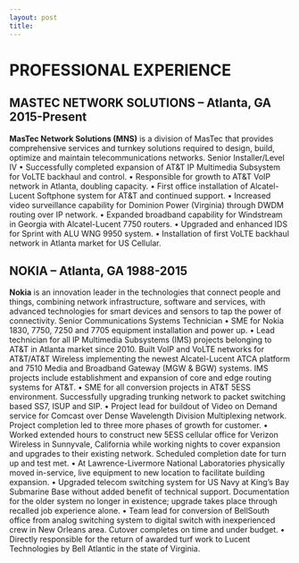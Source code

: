```yaml
---
layout: post
title:
---
```


# PROFESSIONAL EXPERIENCE

## MASTEC NETWORK SOLUTIONS – Atlanta, GA 2015-Present

**MasTec Network Solutions (MNS)** is a division of MasTec that provides comprehensive services and turnkey solutions required to design, build, optimize and maintain telecommunications networks.
Senior Installer/Level IV
• Successfully completed expansion of AT&T IP Multimedia Subsystem for VoLTE backhaul and control.
• Responsible for growth to AT&T VoIP network in Atlanta, doubling capacity.
• First office installation of Alcatel-Lucent Softphone system for AT&T and continued support.
• Increased video surveillance capability for Dominion Power (Virginia) through DWDM routing over IP network.
• Expanded broadband capability for Windstream in Georgia with Alcatel-Lucent 7750 routers.
• Upgraded and enhanced IDS for Sprint with ALU WNG 9950 system.
• Installation of first VoLTE backhaul network in Atlanta market for US Cellular.

## NOKIA – Atlanta, GA 1988-2015

**Nokia** is an innovation leader in the technologies that connect people and things, combining network infrastructure, software and services, with advanced technologies for smart devices and sensors to tap the power of connectivity. Senior Communications Systems Technician
• SME for Nokia 1830, 7750, 7250 and 7705 equipment installation and power up.
• Lead technician for all IP Multimedia Subsystems (IMS) projects belonging to AT&T in Atlanta market since 2010. Built VoIP and VoLTE networks for AT&T/AT&T Wireless implementing the newest Alcatel-Lucent ATCA platform and 7510 Media and Broadband Gateway (MGW & BGW) systems. IMS projects include establishment and expansion of core and edge routing systems for AT&T.
• SME for all conversion projects in AT&T 5ESS environment. Successfully upgrading trunking network to packet switching based SS7, ISUP and SIP.
• Project lead for buildout of Video on Demand service for Comcast over Dense Wavelength Division Multiplexing network. Project completion led to three more phases of growth for customer.
• Worked extended hours to construct new 5ESS cellular office for Verizon Wireless in Sunnyvale, California while working nights to cover expansion and upgrades to their existing network. Scheduled completion date for turn up and test met.
• At Lawrence-Livermore National Laboratories physically moved in-service, live equipment to new location to facilitate building expansion.
• Upgraded telecom switching system for US Navy at King’s Bay Submarine Base without added benefit of technical support. Documentation for the older system no longer in existence; upgrade takes place through recalled job experience alone.
• Team lead for conversion of BellSouth office from analog switching system to digital switch with inexperienced crew in New Orleans area. Cutover completes on time and under budget.
• Directly responsible for the return of awarded turf work to Lucent Technologies by Bell Atlantic in the state of Virginia.

